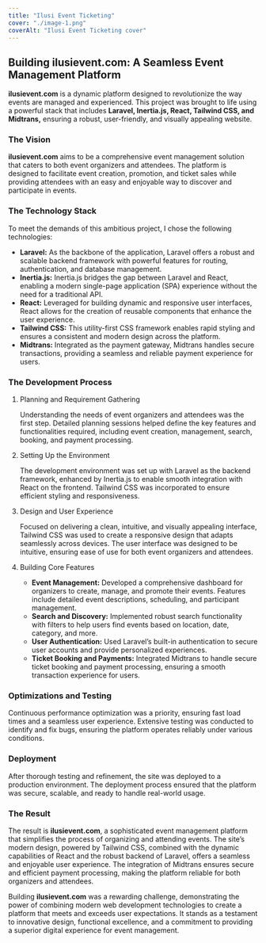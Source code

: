 ```yaml
---
title: "Ilusi Event Ticketing"
cover: "./image-1.png"
coverAlt: "Ilusi Event Ticketing cover"
---
```


## Building ilusievent.com: A Seamless Event Management Platform
**ilusievent.com** is a dynamic platform designed to revolutionize the way events are managed and experienced. This project was brought to life using a powerful stack that includes **Laravel, Inertia.js, React, Tailwind CSS, and Midtrans,** ensuring a robust, user-friendly, and visually appealing website.

### The Vision
**ilusievent.com** aims to be a comprehensive event management solution that caters to both event organizers and attendees. The platform is designed to facilitate event creation, promotion, and ticket sales while providing attendees with an easy and enjoyable way to discover and participate in events.

### The Technology Stack
To meet the demands of this ambitious project, I chose the following technologies:

- **Laravel:** As the backbone of the application, Laravel offers a robust and scalable backend framework with powerful features for routing, authentication, and database management.
- **Inertia.js:** Inertia.js bridges the gap between Laravel and React, enabling a modern single-page application (SPA) experience without the need for a traditional API.
- **React:** Leveraged for building dynamic and responsive user interfaces, React allows for the creation of reusable components that enhance the user experience.
- **Tailwind CSS:** This utility-first CSS framework enables rapid styling and ensures a consistent and modern design across the platform.
- **Midtrans:** Integrated as the payment gateway, Midtrans handles secure transactions, providing a seamless and reliable payment experience for users.

### The Development Process
1. Planning and Requirement Gathering
    
    Understanding the needs of event organizers and attendees was the first step. Detailed planning sessions helped define the key features and functionalities required, including event creation, management, search, booking, and payment processing.

2. Setting Up the Environment
    
    The development environment was set up with Laravel as the backend framework, enhanced by Inertia.js to enable smooth integration with React on the frontend. Tailwind CSS was incorporated to ensure efficient styling and responsiveness.

3. Design and User Experience
    
    Focused on delivering a clean, intuitive, and visually appealing interface, Tailwind CSS was used to create a responsive design that adapts seamlessly across devices. The user interface was designed to be intuitive, ensuring ease of use for both event organizers and attendees.

4. Building Core Features

    - **Event Management:** Developed a comprehensive dashboard for organizers to create, manage, and promote their events. Features include detailed event descriptions, scheduling, and participant management.
    - **Search and Discovery:** Implemented robust search functionality with filters to help users find events based on location, date, category, and more.
    - **User Authentication:** Used Laravel’s built-in authentication to secure user accounts and provide personalized experiences.
    - **Ticket Booking and Payments:** Integrated Midtrans to handle secure ticket booking and payment processing, ensuring a smooth transaction experience for users.

### Optimizations and Testing
Continuous performance optimization was a priority, ensuring fast load times and a seamless user experience. Extensive testing was conducted to identify and fix bugs, ensuring the platform operates reliably under various conditions.

### Deployment
After thorough testing and refinement, the site was deployed to a production environment. The deployment process ensured that the platform was secure, scalable, and ready to handle real-world usage.

### The Result
The result is **ilusievent.com**, a sophisticated event management platform that simplifies the process of organizing and attending events. The site’s modern design, powered by Tailwind CSS, combined with the dynamic capabilities of React and the robust backend of Laravel, offers a seamless and enjoyable user experience. The integration of Midtrans ensures secure and efficient payment processing, making the platform reliable for both organizers and attendees.

Building **ilusievent.com** was a rewarding challenge, demonstrating the power of combining modern web development technologies to create a platform that meets and exceeds user expectations. It stands as a testament to innovative design, functional excellence, and a commitment to providing a superior digital experience for event management.